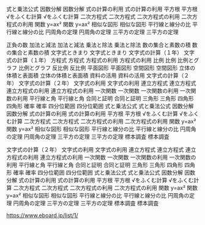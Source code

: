 

式と乗法公式
因数分解
因数分解
式の計算の利用
式の計算の利用
平方根
平方根
√をふくむ計算
√をふくむ計算
二次方程式
二次方程式
二次方程式の利用
二次方程式の利用
関数 y=ax²
関数 y=ax²
相似な図形
相似な図形
平行線と線分の比
平行線と線分の比
円周角の定理
円周角の定理
三平方の定理
三平方の定理


正負の数
加法と減法
加法と減法
乗法と除法
乗法と除法
数の集合と素数の積
数の集合と素数の積
文字式ときまり
文字式ときまり
文字式の計算（１年）
文字式の計算（１年）
方程式
方程式
方程式の利用
方程式の利用
比例
比例
比例とグラフ
比例とグラフ
反比例
反比例
平面図形
平面図形
空間図形
空間図形
立体の体積と表面積
立体の体積と表面積
資料の活用
資料の活用
文字式の計算（２年）
文字式の計算（２年）
文字式の利用
文字式の利用
連立方程式
連立方程式
連立方程式の利用
連立方程式の利用
一次関数
一次関数
一次関数の利用
一次関数の利用
平行線と角
平行線と角
合同と証明
合同と証明
三角形
三角形
四角形
四角形
確率
確率
四分位範囲
四分位範囲
式と乗法公式
式と乗法公式
因数分解
因数分解
式の計算の利用
式の計算の利用
平方根
平方根
√をふくむ計算
√をふくむ計算
二次方程式
二次方程式
二次方程式の利用
二次方程式の利用
関数 y=ax²
関数 y=ax²
相似な図形
相似な図形
平行線と線分の比
平行線と線分の比
円周角の定理
円周角の定理
三平方の定理
三平方の定理
標本調査
標本調査

文字式の計算（２年）
文字式の利用
文字式の利用
連立方程式
連立方程式
連立方程式の利用
連立方程式の利用
一次関数
一次関数
一次関数の利用
一次関数の利用
平行線と角
平行線と角
合同と証明
合同と証明
三角形
三角形
四角形
四角形
確率
確率
四分位範囲
四分位範囲
式と乗法公式
式と乗法公式
因数分解
因数分解
式の計算の利用
式の計算の利用
平方根
平方根
√をふくむ計算
√をふくむ計算
二次方程式
二次方程式
二次方程式の利用
二次方程式の利用
関数 y=ax²
関数 y=ax²
相似な図形
相似な図形
平行線と線分の比
平行線と線分の比
円周角の定理
円周角の定理
三平方の定理
三平方の定理
標本調査
標本調査



https://www.eboard.jp/list/1/
